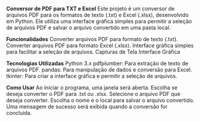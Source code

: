 **Conversor de PDF para TXT e Excel**
Este projeto é um conversor de arquivos PDF para os formatos de texto (.txt) e Excel (.xlsx), desenvolvido em Python. Ele utiliza uma interface gráfica simples para permitir a seleção de arquivos PDF e salvar o arquivo convertido em uma pasta local.

**Funcionalidades**
Converter arquivos PDF para formato de texto (.txt).
Converter arquivos PDF para formato Excel (.xlsx).
Interface gráfica simples para facilitar a seleção de arquivos.
Capturas de Tela
Interface Gráfica

**Tecnologias Utilizadas**
Python 3.x
pdfplumber: Para extração de texto de arquivos PDF.
pandas: Para manipulação de dados e conversão para Excel.
tkinter: Para criar a interface gráfica e permitir a seleção de arquivos.


**Como Usar**
Ao iniciar o programa, uma janela será aberta.
Escolha se deseja converter o PDF para .txt ou .xlsx.
Selecione o arquivo PDF que deseja converter.
Escolha o nome e o local para salvar o arquivo convertido.
Uma mensagem de sucesso será exibida quando a conversão for concluída.
